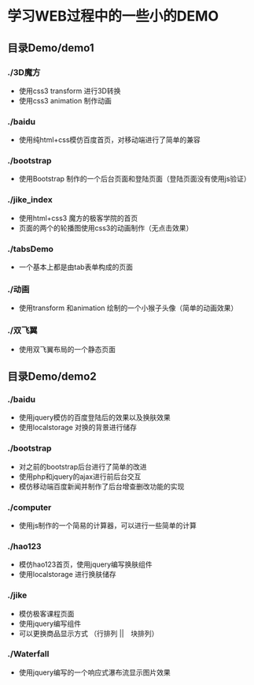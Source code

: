 # 学习WEB过程中的一些小的DEMO  
## 目录Demo/demo1  
### ./3D魔方  
 *  使用css3 transform 进行3D转换
 * 使用css3 animation 制作动画
###  ./baidu  
  * 使用纯html+css模仿百度首页，对移动端进行了简单的兼容
### ./bootstrap
* 使用Bootstrap 制作的一个后台页面和登陆页面（登陆页面没有使用js验证）
### ./jike_index
* 使用html+css3 魔方的极客学院的首页
* 页面的两个的轮播图使用css3的动画制作（无点击效果）
### ./tabsDemo
* 一个基本上都是由tab表单构成的页面
### ./动画
* 使用transform 和animation 绘制的一个小猴子头像（简单的动画效果）
### ./双飞翼
* 使用双飞翼布局的一个静态页面
## 目录Demo/demo2
### ./baidu
* 使用jquery模仿的百度登陆后的效果以及换肤效果
* 使用localstorage 对换的背景进行储存
### ./bootstrap
* 对之前的bootstrap后台进行了简单的改进
* 使用php和jquery的ajax进行前后台交互
* 模仿移动端百度新闻并制作了后台增查删改功能的实现
### ./computer
* 使用js制作的一个简易的计算器，可以进行一些简单的计算
### ./hao123
* 模仿hao123首页，使用jquery编写换肤组件
* 使用localstorage 进行换肤储存
### ./jike
* 模仿极客课程页面
* 使用jquery编写组件
* 可以更换商品显示方式 （行排列 ||　块排列）
### ./Waterfall
* 使用jquery编写的一个响应式瀑布流显示图片效果